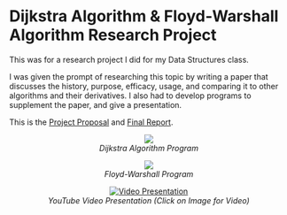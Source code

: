 # Dijkstra Algorithm & Floyd-Warshall Algorithm Research Project

This was for a research project I did for my Data Structures class.

I was given the prompt of researching this topic by writing a paper that discusses the history, purpose, efficacy, usage, and comparing it to other algorithms and their derivatives. I also had to develop programs to supplement the paper, and give a presentation.

This is the [Project Proposal](https://github.com/NathanAllerton/Dijkstra-Algorithm-and-Floyd-Warshall-Algorithm-Research-Project/blob/master/Nawal%20Ahmed%20-%20Project%20Proposal.docx) and [Final Report](https://github.com/NathanAllerton/Dijkstra-Algorithm-and-Floyd-Warshall-Algorithm-Research-Project/blob/master/Nawal%20Ahmed%20-%20Final%20Report.docx).

<p align="center">
  <img src="https://user-images.githubusercontent.com/11577850/66669444-8c1a7500-ec25-11e9-9412-ef17a064a5ee.jpg">
  <br>
  <em> Dijkstra Algorithm Program </em>
</p>

<p align="center">
  <img src="https://user-images.githubusercontent.com/11577850/66669444-8c1a7500-ec25-11e9-9412-ef17a064a5ee.jpg">
  <br>
  <em> Floyd-Warshall Program </em>
</p>

<p align="center">
  <a href="https://www.youtube.com/watch?v=xbQ0ewgNNKA
  " target="_blank"><img src="http://i3.ytimg.com/vi/xbQ0ewgNNKA/hqdefault.jpg" 
  alt="Video Presentation"/></a>
  <br>
  <em>YouTube Video Presentation (Click on Image for Video) </em>
</p>
